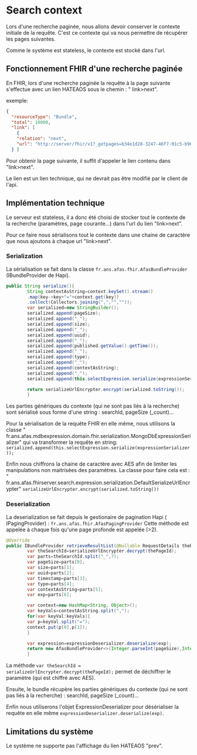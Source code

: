 # Search context

Lors d'une recherche paginée, nous allons devoir conserver le contexte initiale de la requête. C'est ce contexte qui va
nous permettre de récupérer les pages suivantes.

Comme le système est stateless, le contexte est stocké dans l'url.

## Fonctionnement FHIR d'une recherche paginée

En FHIR, lors d'une recherche paginée la requête à la page suivante s'effectue avec un lien HATEAOS sous le chemin : "
link>next".

exemple:

```json
{
  "resourceType": "Bundle",
  "total": 10000,
  "link": [
    {
    "relation": "next",
    "url": "http://server/fhir/v1?_getpages=b34e1d28-3247-46f7-91c5-b967427c03b0&_pageId=1dY074e0BDvtV6JqD7sbtwrcdADJQk81WeoGvQHDjaeUqqPlef18R52BvgLzdsL5bkhxOnkl7PzOQ6sjiEAe0m84gFdyF5g6F7hZQIXR0083qSHsBSHiawcUNlwm-3bw4IdEk4i3H4xilP-2lUIFtqInuWrtS3nytwQMvw1U1bRc3ZG1lBs2tIlvrNVNw2rhDyHxD0Kvv9_rOx6MCMRFh9tjZPsI7nvWgQhkzhRVZt2h1Xfa_XnmmFLnUmgDuHY%3D&_format=json&_pretty=true&_bundletype=searchset"
  } ]
```

Pour obtenir la page suivante, il suffit d'appeler le lien contenu dans "link>next".

Le lien est un lien technique, qui ne devrait pas être modifié par le client de l'api.

## Implémentation technique

Le serveur est stateless, il a donc été choisi de stocker tout le contexte de la recherche (paramètres, page
courante...) dans l'url du lien "link>next".

Pour ce faire nous sérialisons tout le contexte dans une chaine de caractère que nous ajoutons à chaque url "link>next".

### Serialization

La sérialisation se fait dans la classe `fr.ans.afas.fhir.AfasBundleProvider` (IBundleProvider de Hapi).

```java
public String serialize(){
        String contextAsString=context.keySet().stream()
        .map(key->key+"="+context.get(key))
        .collect(Collectors.joining(",","",""));
        var serialized=new StringBuilder();
        serialized.append(pageSize);
        serialized.append("_");
        serialized.append(size);
        serialized.append("_");
        serialized.append(uuid);
        serialized.append("_");
        serialized.append(published.getValue().getTime());
        serialized.append("_");
        serialized.append(type);
        serialized.append("_");
        serialized.append(contextAsString);
        serialized.append("_");
        serialized.append(this.selectExpression.serialize(expressionSerializer));

        return serializeUrlEncrypter.encrypt(serialized.toString());
        }
```

Les parties génériques du contexte  (qui ne sont pas liés à la recherche) sont sérialisé sous forme d'une string  :
searchId, pageSize (_count)...

Pour la sérialisation de la requête FHIR en elle même, nous utilisons la classe "
fr.ans.afas.mdbexpression.domain.fhir.serialization.MongoDbExpressionSerializer" qui va transformer la requête en
string:
`serialized.append(this.selectExpression.serialize(expressionSerializer));`

Enfin nous chiffrons la chaine de caractère avec AES afin de limiter les manipulations non maitrisées des paramètres.
La classe pour faire cela est : "
fr.ans.afas.fhirserver.search.expression.serialization.DefaultSerializeUrlEncrypter" `serializeUrlEncrypter.encrypt(serialized.toString())`

### Deserialization

La deserialization se fait depuis le gestionaire de pagination Hapi  (
IPagingProvider) : `fr.ans.afas.fhir.AfasPagingProvider`
Cette méthode est appelée à chaque fois qu'une page profonde est appelée (>2).

```java
@Override
public IBundleProvider retrieveResultList(@Nullable RequestDetails theRequestDetails,@NotNull String theSearchIdEncoded,String thePageId){
        var theSearchId=serializeUrlEncrypter.decrypt(thePageId);
        var parts=theSearchId.split("_",7);
        var pageSize=parts[0];
        var size=parts[1];
        var uuid=parts[2];
        var timestamp=parts[3];
        var type=parts[4];
        var contextAsString=parts[5];
        var exp=parts[6];

        var context=new HashMap<String, Object>();
        var keyVals=contextAsString.split(",");
        for(var keyVal:keyVals){
        var p=keyVal.split("=");
        context.put(p[0],p[1]);
        }

        var expression=expressionDeserializer.deserialize(exp);
        return new AfasBundleProvider<>(Integer.parseInt(pageSize),Integer.parseInt(size),uuid,new DateDt(new Date(Long.parseLong(timestamp))),fhirStoreService,type,(SelectExpression)expression,context,expressionSerializer,serializeUrlEncrypter);
        }
```

La méthode `var theSearchId = serializeUrlEncrypter.decrypt(thePageId);` permet de déchiffrer le paramètre (qui est
chiffré avec AES).

Ensuite, le bundle récupère les parties génériques du contexte (qui ne sont pas liés à la recherche) : searchId,
pageSize (_count)...

Enfin nous utiliserons l'objet ExpressionDeserializer pour désérialiser la requête en elle
même `expressionDeserializer.deserialize(exp)`.

## Limitations du système

Le système ne supporte pas l'affichage du lien HATEAOS "prev".

